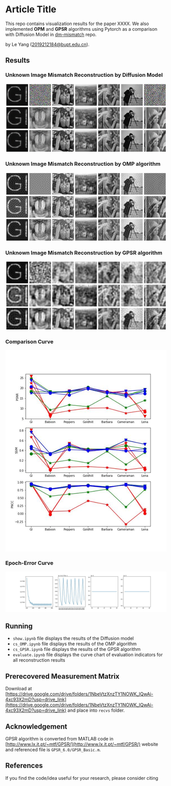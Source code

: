 # Article Title

This repo contains visualization results for the paper XXXX. We also implemented **OPM** and **GPSR** algorithms using Pytorch as a comparison with Diffusion Model in [dm-mismatch](https://github.com/yanglebupt/dm-mismatch) repo.

by Le Yang (2019212184@bupt.edu.cn).

## Results

### Unknown Image Mismatch Reconstruction by Diffusion Model 
![Unknown Image Mismatch Reconstruction by Diffusion Model](./res_images/diff_pre_images_res.jpg)

### Unknown Image Mismatch Reconstruction by OMP algorithm
![Unknown Image Mismatch Reconstruction by OMP algorithm](./recvs/res/A_recv_OMP_float64_res.jpg)

### Unknown Image Mismatch Reconstruction by GPSR algorithm
![Unknown Image Mismatch Reconstruction by GPSR algorithm](./recvs/res/A_recv_GPSR_float64_res.jpg)

### Comparison Curve
![Comparison Curve](./res.jpg)

### Epoch-Error Curve
![Epoch-Error Curve](./res_images/diff_pre_images_errors_local_scale.jpg)

## Running

- `show.ipynb` file displays the results of the Diffusion model
- `cs_OMP.ipynb` file displays the results of the OMP algorithm
- `cs_GPSR.ipynb` file displays the results of the GPSR algorithm
- `evaluate.ipynb` file displays the curve chart of evaluation indicators for all reconstruction results

## Prerecovered Measurement Matrix
Download at [https://drive.google.com/drive/folders/1NbeVtzXnzTY1NOWK_IQwAi-4xc93X2mD?usp=drive_link](https://drive.google.com/drive/folders/1NbeVtzXnzTY1NOWK_IQwAi-4xc93X2mD?usp=drive_link) and place into `recvs` folder.


## Acknowledgement

GPSR algorithm is converted from MATLAB code in [http://www.lx.it.pt/~mtf/GPSR/](http://www.lx.it.pt/~mtf/GPSR/) website and referenced file is `GPSR_6.0/GPSR_Basic.m`.

## References

If you find the code/idea useful for your research, please consider citing

```bib
```
